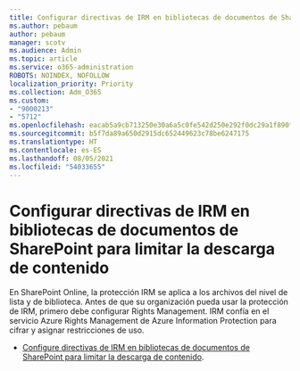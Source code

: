 ```yaml
---
title: Configurar directivas de IRM en bibliotecas de documentos de SharePoint para limitar la descarga de contenido
ms.author: pebaum
author: pebaum
manager: scotv
ms.audience: Admin
ms.topic: article
ms.service: o365-administration
ROBOTS: NOINDEX, NOFOLLOW
localization_priority: Priority
ms.collection: Adm_O365
ms.custom:
- "9000213"
- "5712"
ms.openlocfilehash: eacab5a9cb713250e30a6a5c0fe542d250e292f0dc29a1f890f9cf7c7fb8344c
ms.sourcegitcommit: b5f7da89a650d2915dc652449623c78be6247175
ms.translationtype: HT
ms.contentlocale: es-ES
ms.lasthandoff: 08/05/2021
ms.locfileid: "54033655"
---
```

# <a name="configure-irm-policies-on-sharepoint-document-libraries-to-limit-download-of-content"></a>Configurar directivas de IRM en bibliotecas de documentos de SharePoint para limitar la descarga de contenido

En SharePoint Online, la protección IRM se aplica a los archivos del nivel de lista y de biblioteca. Antes de que su organización pueda usar la protección de IRM, primero debe configurar Rights Management. IRM confía en el servicio Azure Rights Management de Azure Information Protection para cifrar y asignar restricciones de uso.

- [Configure directivas de IRM en bibliotecas de documentos de SharePoint para limitar la descarga de contenido](https://docs.microsoft.com/microsoft-365/compliance/set-up-irm-in-sp-admin-center).
